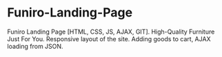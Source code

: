 # Funiro-Landing-Page
Funiro Landing Page [HTML, CSS, JS, AJAX, GIT]. High-Quality Furniture Just For You. Responsive layout of the site. Adding goods to cart, AJAX loading from JSON.
